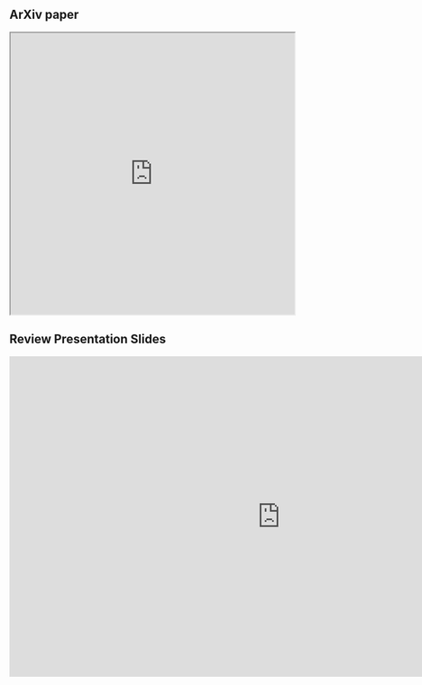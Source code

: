 ## ArXiv paper

<iframe src="https://arxiv.org/pdf/2111.06377.pdf" width="100%" height="500px"></iframe>
<!-- <iframe src="../../assets/2.pdf" width="100%" height="500px"></iframe> -->

## Review Presentation Slides

<iframe src="https://docs.google.com/presentation/d/e/2PACX-1vRI-T5ZEn_bWpM3G4upV1CfgyUgL3duD0BVTuUSBgcBlcGEc1HL_soJUzZ7ZnyXNVewjTJrGkmHs4Bf/embed?start=false&loop=false&delayms=3000" frameborder="0" width="960" height="569" allowfullscreen="true" mozallowfullscreen="true" webkitallowfullscreen="true"></iframe>

<!-- ## Embedding a PDF -->

<!--- file: docs/howto/embedding_pdf.md --->
<!-- {% with pdf_file = "assets/2.pdf" %}

{% set solid_filepdf = '<i class="fas fa-file-pdf"></i>' %}
{% set empty_filepdf = '<i class="far fa-file-pdf"></i>' %} -->

<!-- ## Example: Embedding a PDF file

<object data="{{ docs/assets/2.pdf }}" type="application/pdf">
    <embed src="{{ docs/assets/2.pdf }}" type="application/pdf" />
</object>

## Example: Creating a link to a PDF file

<a href="{{ docs/assets/2.pdf }}" class="image fit">{{ docs/assets/2.pdf }}</a> -->

<!-- {% endwith %} -->